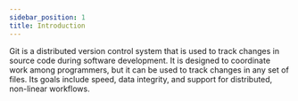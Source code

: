 ```yaml
---
sidebar_position: 1
title: Introduction
---
```


Git is a distributed version control system that is used to track changes in source code during software development. It is designed to coordinate work among programmers, but it can be used to track changes in any set of files. Its goals include speed, data integrity, and support for distributed, non-linear workflows.